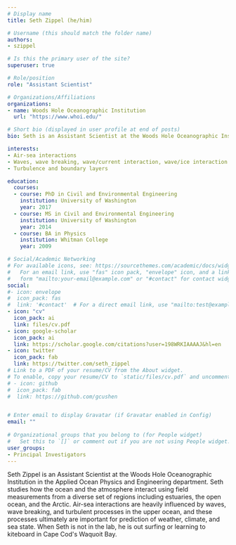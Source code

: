```yaml
---
# Display name
title: Seth Zippel (he/him)

# Username (this should match the folder name)
authors:
- szippel

# Is this the primary user of the site?
superuser: true

# Role/position
role: "Assistant Scientist"

# Organizations/Affiliations
organizations:
- name: Woods Hole Oceanographic Institution
  url: "https://www.whoi.edu/"

# Short bio (displayed in user profile at end of posts)
bio: Seth is an Assistant Scientist at the Woods Hole Oceanographic Institution, and part of the Coastal Ocean Fluid Dynamics Lab (COFDL). He studies air/sea interactions, including waves and turbulence at the ocean surface.

interests:
- Air-sea interactions
- Waves, wave breaking, wave/current interaction, wave/ice interaction
- Turbulence and boundary layers

education:
  courses:
  - course: PhD in Civil and Environmental Engineering
    institution: University of Washington
    year: 2017
  - course: MS in Civil and Environmental Engineering
    institution: University of Washington
    year: 2014
  - course: BA in Physics
    institution: Whitman College
    year: 2009

# Social/Academic Networking
# For available icons, see: https://sourcethemes.com/academic/docs/widgets/#icons
#   For an email link, use "fas" icon pack, "envelope" icon, and a link in the
#   form "mailto:your-email@example.com" or "#contact" for contact widget.
social:
#- icon: envelope
#  icon_pack: fas
#  link: '#contact'  # For a direct email link, use "mailto:test@example.org".
- icon: "cv"
  icon_pack: ai
  link: files/cv.pdf
- icon: google-scholar
  icon_pack: ai
  link: https://scholar.google.com/citations?user=198WRKIAAAAJ&hl=en
- icon: twitter
  icon_pack: fab
  link: https://twitter.com/seth_zippel
# Link to a PDF of your resume/CV from the About widget.
# To enable, copy your resume/CV to `static/files/cv.pdf` and uncomment the lines below.  
# - icon: github
#  icon_pack: fab
#  link: https://github.com/gcushen


# Enter email to display Gravatar (if Gravatar enabled in Config)
email: ""
  
# Organizational groups that you belong to (for People widget)
#   Set this to `[]` or comment out if you are not using People widget.  
user_groups:
- Principal Investigators
---
```


Seth Zippel is an Assistant Scientist at the Woods Hole Oceanographic Institution in the Applied Ocean Physics and Engineering department. Seth studies how the ocean and the atmosphere interact using field measurements from a diverse set of regions including estuaries, the open ocean, and the Arctic. Air-sea interactions are heavily influenced by waves, wave breaking, and turbulent processes in the upper ocean, and these processes ultimately are important for prediction of weather, climate, and sea state. When Seth is not in the lab, he is out surfing or learning to kiteboard in Cape Cod's Waquoit Bay.

